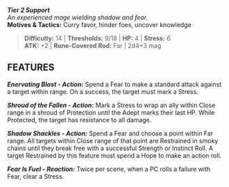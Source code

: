 ***Tier 2 Support***  
*An experienced mage wielding shadow and fear.*  
**Motives & Tactics:** Curry favor, hinder foes, uncover knowledge

> **Difficulty:** 14 | **Thresholds:** 9/18 | **HP:** 4 | **Stress:** 6  
> **ATK:** +2 | **Rune-Covered Rod:** Far | 2d4+3 mag  

## FEATURES

***Enervating Blast - Action:*** Spend a Fear to make a standard attack against a target within range. On a success, the target must mark a Stress.

***Shroud of the Fallen - Action:*** Mark a Stress to wrap an ally within Close range in a shroud of Protection until the Adept marks their last HP. While Protected, the target has resistance to all damage.

***Shadow Shackles - Action:*** Spend a Fear and choose a point within Far range. All targets within Close range of that point are Restrained in smoky chains until they break free with a successful Strength or Instinct Roll. A target Restrained by this feature must spend a Hope to make an action roll.

***Fear Is Fuel - Reaction:*** Twice per scene, when a PC rolls a failure with Fear, clear a Stress.
